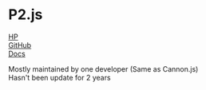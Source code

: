 # P2.js

[HP](https://schteppe.github.io/p2.js/)  
[GitHub](https://github.com/schteppe/p2.js)  
[Docs](http://schteppe.github.io/p2.js/docs/)

Mostly maintained by one developer (Same as Cannon.js)  
Hasn't been update for 2 years
